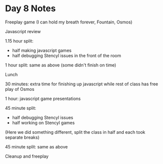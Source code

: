 # Day 8 Notes #

Freeplay game (I can hold my breath forever, Fountain, Osmos)

Javascript review

1.15 hour split:

- half making javascript games
- half debugging Stencyl issues in the front of the room

1 hour split: same as above (some didn't finish on time)

Lunch

30 minutes: extra time for finishing up javascript while rest of class has free play of Osmos

1 hour: javascript game presentations

45 minute split:

- half debugging Stencyl issues
- half working on Stencyl games

(Here we did something different, split the class in half and each took separate breaks)

45 minute split: same as above

Cleanup and freeplay